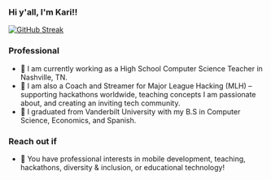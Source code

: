 ### Hi y'all, I'm Kari!! 

[![GitHub Streak](https://streak-stats.demolab.com?user=KarolinaGroszewska&theme=github-dark-blue&date_format=M%20j%5B%2C%20Y%5D)](https://git.io/streak-stats)

### Professional
- 🍎 I am currently working as a High School Computer Science Teacher in Nashville, TN. 
- 🛫 I am also a Coach and Streamer for Major League Hacking (MLH) – supporting hackathons worldwide, teaching concepts I am passionate about, and creating an inviting tech community.
- 🏫 I graduated from Vanderbilt University with my B.S in Computer Science, Economics, and Spanish. 

### Reach out if
- 💬 You have professional interests in mobile development, teaching, hackathons, diversity & inclusion, or educational technology!


